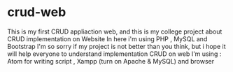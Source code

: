 # crud-web
This is my first CRUD appliaction web, and this is my college project about CRUD implementation on Website In here i'm using PHP , MySQL and Bootstrap I'm so sorry if my project is not better than you think, but i hope it will help everyone to understand implementation CRUD on web I'm using : Atom for writing script , Xampp (turn on Apache & MySQL) and browser
